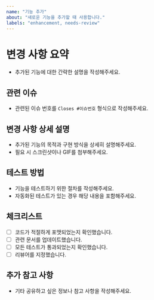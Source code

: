 ```yaml
---
name: "기능 추가"
about: "새로운 기능을 추가할 때 사용합니다."
labels: "enhancement, needs-review"
---
```


# 변경 사항 요약

- 추가된 기능에 대한 간략한 설명을 작성해주세요.

## 관련 이슈

- 관련된 이슈 번호를 `Closes #이슈번호` 형식으로 작성해주세요.

## 변경 사항 상세 설명

- 추가된 기능의 목적과 구현 방식을 상세히 설명해주세요.
- 필요 시 스크린샷이나 GIF를 첨부해주세요.

## 테스트 방법

- 기능을 테스트하기 위한 절차를 작성해주세요.
- 자동화된 테스트가 있는 경우 해당 내용을 포함해주세요.

## 체크리스트

- [ ] 코드가 적절하게 포맷되었는지 확인했습니다.
- [ ] 관련 문서를 업데이트했습니다.
- [ ] 모든 테스트가 통과되었는지 확인했습니다.
- [ ] 리뷰어를 지정했습니다.

## 추가 참고 사항

- 기타 공유하고 싶은 정보나 참고 사항을 작성해주세요.
